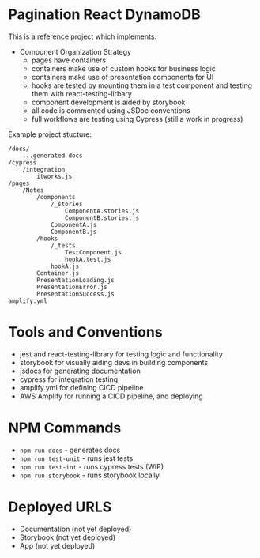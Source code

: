# Pagination React DynamoDB

This is a reference project which implements:

-   Component Organization Strategy
    -   pages have containers
    -   containers make use of custom hooks for business logic
    -   containers make use of presentation components for UI
    -   hooks are tested by mounting them in a test component and testing them with react-testing-lirbary
    -   component development is aided by storybook
    -   all code is commented using JSDoc conventions
    -   full workflows are testing using Cypress (still a work in progress)

Example project stucture:

```
/docs/
    ...generated docs
/cypress
    /integration
        itworks.js
/pages
    /Notes
        /components
            /_stories
                ComponentA.stories.js
                ComponentB.stories.js
            ComponentA.js
            ComponentB.js
        /hooks
            /_tests
                TestComponent.js
                hookA.test.js
            hookA.js
        Container.js
        PresentationLoading.js
        PresentationError.js
        PresentationSuccess.js
amplify.yml
```

# Tools and Conventions

-   jest and react-testing-library for testing logic and functionality
-   storybook for visually aiding devs in building components
-   jsdocs for generating documentation
-   cypress for integration testing
-   amplify.yml for defining CICD pipeline
-   AWS Amplify for running a CICD pipeline, and deploying

# NPM Commands

-   `npm run docs` - generates docs
-   `npm run test-unit` - runs jest tests
-   `npm run test-int` - runs cypress tests (WIP)
-   `npm run storybook` - runs storybook locally

# Deployed URLS

-   Documentation (not yet deployed)
-   Storybook (not yet deployed)
-   App (not yet deployed)
